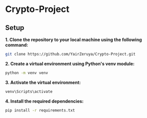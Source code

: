 ﻿# Crypto-Project
## Setup

**1. Clone the repository to your local machine using the following command:**

```bash
git clone https://github.com/YairZeruya/Crypto-Project.git
```

**2. Create a virtual environment using Python's venv module:**

```bash
python -m venv venv
```
**3. Activate the virtual environment:**

```bash
venv\Scripts\activate
```
**4. Install the required dependencies:**
   
```bash
pip install -r requirements.txt
```

